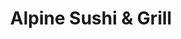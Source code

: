 ---
layout: place
title: "Alpine Sushi & Grill"
permalink: /california/alpine/alpine-sushi-grill.html
stateAbbr: CA
stateName: California
cityName: Alpine
seo:
  name: "Alpine Sushi & Grill"
  type: Restaurant
  links: null
description: "Alpine Sushi & Grill serves delicious sushi in Alpine, California. Try fresh Japanese dishes for a great dining experience. "
place_id: ChIJW1Utto1g2YARkZpsLXtmePk
photos:
  - name: >-
      places/ChIJW1Utto1g2YARkZpsLXtmePk/photos/AeeoHcIi06GB5zPpdkjWeWARpDhr4Ar9fKxmKgsBz10JXBchGRwj4fReIyU8tb23hoMy6ARxmHIALGIGDTMQthsrpUe8xoLgX2uOOLgGdIYs7abOknhkFrcZghHjvYXiCBW8eWKvlrRE1z6ZDbcBoEd6P6JYHrRwTN6uXn6JJT7zQJssBdIZrwEU5wyumqbKnLyG8Wn1akpLO78KVuSLUbHLiPL2_hdoLMbd9Wcfawe8Fk24AM5VhEN8CTvvzBmAKPNyYHiSnPj1ennL4KV_SiA0N7JGLwk-lkfUOzQSR5X78ZmDND6XWZ6RFq8FSxbAZyewHrukEhNymuKhQjlTx0KC7iueOkYq5FKytKz4r4ZAsOYiPbzciRum0TYqOv-peQHjCqhYiGrDfMsaKucZ1mQ5M1WO1N1tRHLyuhDWbhHgdXnGnw
    widthPx: 4160
    heightPx: 2336
    authorAttributions:
      - displayName: 松本裕美子
        uri: https://maps.google.com/maps/contrib/111662843088694631264
        photoUri: >-
          https://lh3.googleusercontent.com/a-/ALV-UjVKKZxzFVJs3U1YJy_bTC5DJD3vk5Ykcbxyqt4_Qf_XGhfx2itTOg=s100-p-k-no-mo
    flagContentUri: >-
      https://www.google.com/local/imagery/report/?cb_client=maps_api_places.places_api&image_key=!1e10!2sCIHM0ogKEICAgID42OndWQ&hl=en-US
    googleMapsUri: >-
      https://www.google.com/maps/place//data=!3m4!1e2!3m2!1sCIHM0ogKEICAgID42OndWQ!2e10!4m2!3m1!1s0x80d9608db62d555b:0xf978667b2d6c9a91
  - name: >-
      places/ChIJW1Utto1g2YARkZpsLXtmePk/photos/AeeoHcJoGN7xE7ffi8ISzP2aXnpzCs98I8CxS56EswDg9Phoh6j5dZrz33xVf-4hy93grfHMHqqu7Iarx5r8ZKjpcRzI-iS7fDz5f61RpL8HaY4hC9NWSlR6dNK18zfEgPuhTb33lM01YE5LBSdNjd1fbPgGtWth-94FYrAuvMdARMurboPEgSEOJxA4opY0g9S2HxfbPCNv4BSSVruF3QCxtvUHO3vRx5JNNcX4LIzHx79-c6NP6tufFPOGltQRx82PclBNrvpjeUoiOL-g55WlqJOljPq2lwXL7xP4_u5vX5E87tI2WoPPjN5UKdMhImoghkGeaUyUzr2W25hxGC9zTjX-EP_aLF4IWZX8-np7N20bY3eJUE--jbl44cUSyfE0MmpFDOW7zlPuKbCaqqZBYn5-ZVTP1DE2qVFT5zjsMfEWPA
    widthPx: 4000
    heightPx: 3000
    authorAttributions:
      - displayName: Anthony M.
        uri: https://maps.google.com/maps/contrib/111124474319658847451
        photoUri: >-
          https://lh3.googleusercontent.com/a-/ALV-UjVUR7K7ROtO1ctKWGj_CaLJZeL1WSSTQhQm_4yKTFX4U4PpjmPw=s100-p-k-no-mo
    flagContentUri: >-
      https://www.google.com/local/imagery/report/?cb_client=maps_api_places.places_api&image_key=!1e10!2sCIHM0ogKEICAgIDdmbnhGA&hl=en-US
    googleMapsUri: >-
      https://www.google.com/maps/place//data=!3m4!1e2!3m2!1sCIHM0ogKEICAgIDdmbnhGA!2e10!4m2!3m1!1s0x80d9608db62d555b:0xf978667b2d6c9a91
  - name: >-
      places/ChIJW1Utto1g2YARkZpsLXtmePk/photos/AeeoHcLQj39PTwe8UHTTLRvQfhgvnFuDlWr_CJvCkNJf0dvLm57AtMSnvfvpg6fkUsc87tv2Vunt6c1IrmScD9D-O885QcHnZtvLEVp_jRzrGsjnmN1NXdq2RuQMMPtn6k4QdA0-UMcjG5FhVblDOUlKmBuoC4DFzTuRbAKEkYMRMX6ZSYGC9q61lWJnAPyBwVvuf-EHaHw7DTg6iHmzIYK9M4oC6hgThMYyHepdiuSln9vqYk49RZ65EjfaUi8Jav1hJVO6XMiEMw5UMUxAIArpZGvreSkIuE-MEiFHG41_VOpJ0j-DYERy-TN4TmZbzajVXAhCQdFk3bQWWBI3ugtivB8SnohrZvm41L0THvIw2k6JxRAq9ofRtdVM3ax_24FKzmbID82wP56DPjmHP-IAUJ9M725GLaa1Qdsn2H1dpJPlbeXA
    widthPx: 4032
    heightPx: 3024
    authorAttributions:
      - displayName: gordogarbo
        uri: https://maps.google.com/maps/contrib/100334716316753033239
        photoUri: >-
          https://lh3.googleusercontent.com/a-/ALV-UjXr9EZ0xdm6EMSC0dXSJQMwAwhbTCLVX3ZYVUXg7bHect-BtgVJ=s100-p-k-no-mo
    flagContentUri: >-
      https://www.google.com/local/imagery/report/?cb_client=maps_api_places.places_api&image_key=!1e10!2sCIHM0ogKEICAgIDJ_pKClQE&hl=en-US
    googleMapsUri: >-
      https://www.google.com/maps/place//data=!3m4!1e2!3m2!1sCIHM0ogKEICAgIDJ_pKClQE!2e10!4m2!3m1!1s0x80d9608db62d555b:0xf978667b2d6c9a91
  - name: >-
      places/ChIJW1Utto1g2YARkZpsLXtmePk/photos/AeeoHcJS2Hl9yR4aVod3EhwjMbXPzA-ONXV6e_OHCea_tZkAOz0vpJ66IkrA1nA3Y57O0YOuMhz90-reyFDqUQyZI_yO6Chg_-WPvqMM9VKk_0AQtsxEc02RJ0RfOfcRulgWBV4PIDk7NbtWmSWnTkHZBE-vqg2cE_iJKCmxav2YdIdjvx0StA6kieu5f4xAwb_axm8aEaFZqOMoCaAcReIRtrDG-MwW19yuWTgkgAGMoI7By1bu0Qy8zAyiD3pQJVa9dvSAhb_hXNU7Ag_5M3yD2s6v_YG8m1BFdayA7pc6WoIPIqx7M59WHJ6jNflYeYSFzifItMmgTb76EIMyL5vYVvji9OIxvRBRhpuGo7RhYzuyNyMeNdFF4yuF7VjKrXb02sLrn7KZRubqIISIeU8N-fnuWaqogD5CAkDfwfr6DLIyYT4
    widthPx: 4080
    heightPx: 3072
    authorAttributions:
      - displayName: Luke Shiras
        uri: https://maps.google.com/maps/contrib/104481399338569826796
        photoUri: >-
          https://lh3.googleusercontent.com/a-/ALV-UjUfkuMHfPMa2o64ASqWUplAhM4MxiE_KS1uHENP9iDPN8w_TN73=s100-p-k-no-mo
    flagContentUri: >-
      https://www.google.com/local/imagery/report/?cb_client=maps_api_places.places_api&image_key=!1e10!2sCIHM0ogKEICAgIC1od-IkQE&hl=en-US
    googleMapsUri: >-
      https://www.google.com/maps/place//data=!3m4!1e2!3m2!1sCIHM0ogKEICAgIC1od-IkQE!2e10!4m2!3m1!1s0x80d9608db62d555b:0xf978667b2d6c9a91
  - name: >-
      places/ChIJW1Utto1g2YARkZpsLXtmePk/photos/AeeoHcL0zBbncNKOVPzkLVd3InUNK-_4KDUsBFe6tvzlE8EiEAoeyZXty4y9zBLmG2EB_79ZDDFVr8vk0gjADgY3rLUohm6DwYFQe2BgrvHz2IK7tITXa6YT92-6vNYAaFgFEtGiZn4nCRZI5zbnEhEKoLz6LwAKT1Jbnb-Js1RAZ0bx8vSRIj5OlfYdPkvPo2Sa1Y9Hcb1TpGBuEJngH1GHFlwU-hfk-cWSss3AicMPP_ELzrFbZNEBjIYrATYFmsrSM7US-hZNljtTSx8DlJZ4F5ydy8tKpTEzeon_p8ZY-pC5Ki5Tqiqcy_bWISqKeDXFN1ltvvupXEJd2Y_UYvrgQtkCe9FN6P-Wie2ZUShHq4v9G33diO5QoCMVjQi6RMSfE56lwPpRkPis91grfgiK3hFYID0fni6EKTA_o5uYwFv4-w
    widthPx: 3000
    heightPx: 4000
    authorAttributions:
      - displayName: Perez perez-K
        uri: https://maps.google.com/maps/contrib/105664614345450255851
        photoUri: >-
          https://lh3.googleusercontent.com/a-/ALV-UjWCO2i9vR2Avrs_6gWLC_m4_3u4ObRszwfcBZWJ9zQqDBcuuMLP=s100-p-k-no-mo
    flagContentUri: >-
      https://www.google.com/local/imagery/report/?cb_client=maps_api_places.places_api&image_key=!1e10!2sCIHM0ogKEICAgIDezaOnLw&hl=en-US
    googleMapsUri: >-
      https://www.google.com/maps/place//data=!3m4!1e2!3m2!1sCIHM0ogKEICAgIDezaOnLw!2e10!4m2!3m1!1s0x80d9608db62d555b:0xf978667b2d6c9a91
  - name: >-
      places/ChIJW1Utto1g2YARkZpsLXtmePk/photos/AeeoHcJoe7Tns9PnLOlIKzvV1tsRPTdDExWY2gunceu0O2dpCaGe1G1nek6vAN4Bzqbn6DXUsSca5nRI88PZl8ga8HqUkLaV4KF11eiyfJ8fgNzXIowwwCh1XQjmkAH8FPA-gG0NdqJzE0dH6RzfREVllLXHDr_ePTuKKRYTfqUeJnuLqytkpDZva4n1nm27h83UDbX6YGa5O0SAEW7SgIKYVY52bsceL21dMFt6fd03uiA1zGMc_1vSF-VY7DLO0oVipMT3PjrPAys_mlzWYMURLtfIQh9SCnLKa-f4GXsXYjY6hJyDDvdaBJQXuAMPgMgrTAoOjBfCg0c5XyThV5k35agJD8d5rysJWcED9bwWfbx7EaUnE1z8J9ktOV9VJQ-q7JYD7mehLvI3mCMQVXakbTAXiPppCCMCepbjQ6dvHRRQuA
    widthPx: 4032
    heightPx: 3024
    authorAttributions:
      - displayName: Anthony M.
        uri: https://maps.google.com/maps/contrib/111124474319658847451
        photoUri: >-
          https://lh3.googleusercontent.com/a-/ALV-UjVUR7K7ROtO1ctKWGj_CaLJZeL1WSSTQhQm_4yKTFX4U4PpjmPw=s100-p-k-no-mo
    flagContentUri: >-
      https://www.google.com/local/imagery/report/?cb_client=maps_api_places.places_api&image_key=!1e10!2sCIHM0ogKEICAgIDeqN3nLg&hl=en-US
    googleMapsUri: >-
      https://www.google.com/maps/place//data=!3m4!1e2!3m2!1sCIHM0ogKEICAgIDeqN3nLg!2e10!4m2!3m1!1s0x80d9608db62d555b:0xf978667b2d6c9a91
  - name: >-
      places/ChIJW1Utto1g2YARkZpsLXtmePk/photos/AeeoHcL3_gxxpMFp0rzEADTCfbnDnqyruRc9kt5ZtHraSbH_lco44UQowCeG9VzIr7y91AE0_VSF0H0aMtKj1Hd244zWzsgqGr6D6mwU-AKUfJaV_xlxg-fXVuKDHwx1h84HXZBZAk3BsYQg7rxRn3MlkZPiEKOb_GKGIsEb00JhhTaXReGcc4K_rzcTwOzrSjcZWm8w1NoE55tkoXMWXWXKBjCgpVaIeiB3YGD1tLwtBuFgnP6QEm30wyjyts_QBAxlmrhAKhkwDZbiHi6u2iiDL1jOLz4Cm9qhZ2i5PUfqfoenvCPh2LGD0Y42kFwzpyvOjaaBDbSHAisDCxo5Y_GSy_6Uo-o6jwMA-F3-YgYz799cggiSi0QF_mfgO52xjhlKTZPFDVujGNYQw6bFSzrIu_uQ958efe0RwwlRraiee3tIhg
    widthPx: 3024
    heightPx: 4032
    authorAttributions:
      - displayName: Eric Raymond
        uri: https://maps.google.com/maps/contrib/104676058139041841538
        photoUri: >-
          https://lh3.googleusercontent.com/a/ACg8ocJrh-_cxP37XUidRXQSj834PB6BtvQ62nJkadsJAf0uE7OegQ=s100-p-k-no-mo
    flagContentUri: >-
      https://www.google.com/local/imagery/report/?cb_client=maps_api_places.places_api&image_key=!1e10!2sCIHM0ogKEICAgICewODKHA&hl=en-US
    googleMapsUri: >-
      https://www.google.com/maps/place//data=!3m4!1e2!3m2!1sCIHM0ogKEICAgICewODKHA!2e10!4m2!3m1!1s0x80d9608db62d555b:0xf978667b2d6c9a91
  - name: >-
      places/ChIJW1Utto1g2YARkZpsLXtmePk/photos/AeeoHcKOTKQFjtA3kw3YBgaodmLiVgpHJ9poMgX08YnDYIupGOfZD8szJUzzej9RS4FzLpGWNpO5EPLW2CJytotz7TFntMFeM7LYLjHII-We7vE_znzABmuhf6qjWF_okkIqgVMnBfGjEvX4_wT4hbFG4MY4SIHdJUugNNMPp8EeNBqlazYvwU8LZPnGiYDu-htflNwaSoMRhINDThCrfN-DBaWCiOBkG5Ntj3qvQ5OOWsjg-XF_MXO8HMBlsyc3B9N7zpM7BfCQEsPzLyKqZOr5uZ1ld8iKVt1OX4jn2qSgLoA5x3kWfA_bZKIO9XyE_tR8INt1gyqH-DrJ9TiQsO9tCFufgCJxkAzd0V8fkLVXrnry9KU3pSKBe_DkzrWwoHt1_5unu9l5elUZA68P4Z-PRFj2U34xcFBIALkvJbN86f-eFRjh
    widthPx: 3000
    heightPx: 4000
    authorAttributions:
      - displayName: Veronica Luna
        uri: https://maps.google.com/maps/contrib/115048917768520668812
        photoUri: >-
          https://lh3.googleusercontent.com/a-/ALV-UjUvQYhOQtpJosFsQGCx49JsYJeU4rbsFNPki2PreTCA6nbfC0dNRA=s100-p-k-no-mo
    flagContentUri: >-
      https://www.google.com/local/imagery/report/?cb_client=maps_api_places.places_api&image_key=!1e10!2sCIHM0ogKEICAgMDA1Ifu2gE&hl=en-US
    googleMapsUri: >-
      https://www.google.com/maps/place//data=!3m4!1e2!3m2!1sCIHM0ogKEICAgMDA1Ifu2gE!2e10!4m2!3m1!1s0x80d9608db62d555b:0xf978667b2d6c9a91
  - name: >-
      places/ChIJW1Utto1g2YARkZpsLXtmePk/photos/AeeoHcKrBDAGv5O_QnKZpW3WewTQaGEPyR51Hi9rzVfGedmHZrfzn9gh3HlaoDxYQXc5YJf7lzh9pvOigANXlsmTlacIgghkSnNj2DzDaBw3FiSFJ201-8PsvkzlY_US0Vw-d5ct9av1TO4mznjuzAgiDoPN0Fa53fkmo6pBArwVN9RuQxf4o_Dswo70HFb_tBnEbT1T_3jG9mQ1zFrHWOi_RBwIWUspkhoPTIBkSzOERjsZylMuNE8pIRwz2_qMGG8kWJ1s14tjEEflaB_ysEBX1vyYEw3vViMGKKALYMUroiOGFU__Acf3nHYydWbIFdbOol9W606Ene33LtgNgKANS8tViOwt6-4xQvIxaztcO1CMWURd9ewvYQCcJiFsvKxyKYGsfUmNoQhtWJ4E3rvATlL6VG-sgWc5qKL1OQ7Ahcex-2FW
    widthPx: 2560
    heightPx: 1440
    authorAttributions:
      - displayName: Brian McIntosh
        uri: https://maps.google.com/maps/contrib/101719762713018311651
        photoUri: >-
          https://lh3.googleusercontent.com/a-/ALV-UjVwlri2VvcFNRpCVmrYwvW1yYuxhX-cy7eHUCiTCHihd4kz910=s100-p-k-no-mo
    flagContentUri: >-
      https://www.google.com/local/imagery/report/?cb_client=maps_api_places.places_api&image_key=!1e10!2sCIHM0ogKEICAgIDEob6e9QE&hl=en-US
    googleMapsUri: >-
      https://www.google.com/maps/place//data=!3m4!1e2!3m2!1sCIHM0ogKEICAgIDEob6e9QE!2e10!4m2!3m1!1s0x80d9608db62d555b:0xf978667b2d6c9a91
  - name: >-
      places/ChIJW1Utto1g2YARkZpsLXtmePk/photos/AeeoHcLnunrP06NFsBAk7NDRIhvaWR-MctLNodUQCDf4PUjtbn6xBn2RSt8DzQKXY4Y0p_ISNxF6F3u7KLFppK3FV0Y0SdqhGRIgMvhGEBFAeZvY9iNS0GgLLl2DdTVzxzQUXGI4Wm-cjx6WPej2XxuCHyfLTRnlGwANuWskbpaal1HWb9PGvuJbCbwmFY_o2uZjnMXUnU89F82GUqMNHfH0YHk8mu2ucOi4-CEH1hfLlI6sxzJkTDNnqhr6jeMhzbt_nJGIc-X8CoCFtdKgLIXWgUGS2YbPfMTT-gbE2M7mWCTGAflpIQsZfOh5X_HkR3HiEX5SgXbGgT1A7UcJa5c7n8QbSSt_a8O8HPGpQRu8gvRJiPYLqC46xGAwV3Nr39dtzXIRlnxOyfRyhPGePmLbWjFr7kZ7yQD_nwOPyTNUEdgZL8gh
    widthPx: 3024
    heightPx: 4032
    authorAttributions:
      - displayName: Brian P
        uri: https://maps.google.com/maps/contrib/112610368419579311974
        photoUri: >-
          https://lh3.googleusercontent.com/a/ACg8ocLn4__dRXW47dvbaWrQmgMQ0K22L_-zdVtCFbvXOsDnbTckEQ=s100-p-k-no-mo
    flagContentUri: >-
      https://www.google.com/local/imagery/report/?cb_client=maps_api_places.places_api&image_key=!1e10!2sCIHM0ogKEICAgICE7qjGzQE&hl=en-US
    googleMapsUri: >-
      https://www.google.com/maps/place//data=!3m4!1e2!3m2!1sCIHM0ogKEICAgICE7qjGzQE!2e10!4m2!3m1!1s0x80d9608db62d555b:0xf978667b2d6c9a91
address: '1347 Tavern Rd # 28B, Alpine, CA 91901, USA'
street: '1347 Tavern Rd # 28B'
city: Alpine
state: CA
zip: '91901'
country: USA
neighborhood: null
latitude: '32.837004'
longitude: '-116.777279'
accessibility_options:
  wheelchairAccessibleParking: true
  wheelchairAccessibleEntrance: true
  wheelchairAccessibleRestroom: true
  wheelchairAccessibleSeating: true
business_status: OPERATIONAL
name: Alpine Sushi & Grill
google_maps_links:
  directionsUri: >-
    https://www.google.com/maps/dir//''/data=!4m7!4m6!1m1!4e2!1m2!1m1!1s0x80d9608db62d555b:0xf978667b2d6c9a91!3e0
  placeUri: https://maps.google.com/?cid=17976230591878437521
  writeAReviewUri: >-
    https://www.google.com/maps/place//data=!4m3!3m2!1s0x80d9608db62d555b:0xf978667b2d6c9a91!12e1
  reviewsUri: >-
    https://www.google.com/maps/place//data=!4m4!3m3!1s0x80d9608db62d555b:0xf978667b2d6c9a91!9m1!1b1
  photosUri: >-
    https://www.google.com/maps/place//data=!4m3!3m2!1s0x80d9608db62d555b:0xf978667b2d6c9a91!10e5
primary_type: Sushi Restaurant
opening_hours:
  regular: null
  current: null
secondary_opening_hours:
  regular:
    weekdayDescriptions: null
    type: null
  current:
    weekdayDescriptions: null
    type: null
phone: null
price_level: null
price_range: null
rating: null
rating_count: 0
website: null
reviews: null
parking_options: null
payment_options: null
allow_dogs: null
curbside_pickup: null
delivery: null
dine_in: null
good_for_children: null
good_for_groups: null
good_for_sports: null
live_music: null
menu_for_children: null
outdoor_seating: null
reservable: null
restroom: null
serves_beer: null
serves_breakfast: null
serves_brunch: null
serves_cocktails: null
serves_coffee: null
serves_dinner: null
serves_dessert: null
serves_lunch: null
serves_vegetarian_food: null
serves_wine: null
takeout: null
update_category: essentials
summary: null

---